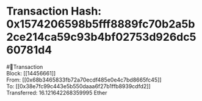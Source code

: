 
Transaction Hash: 0x1574206598b5fff8889fc70b2a5b2ce214ca59c93b4bf02753d926dc560781d4
====================================================================================
  
#💸Transaction  
Block: [[14456661]]  
From: [[0x68b3465833fb72a70ecdf485e0e4c7bd8665fc45]]  
To: [[0x38e7fc99c443e5b550daaa6f27b1ffb8939cdfd2]]  
Transferred: 16.121642268359995 Ether